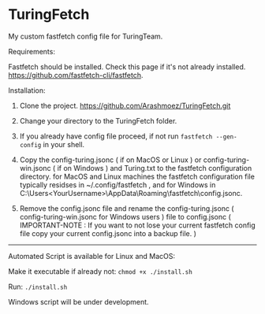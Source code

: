# TuringFetch
My custom fastfetch config file for TuringTeam.

Requirements:

Fastfetch should be installed.
Check this page if it's not already installed.
https://github.com/fastfetch-cli/fastfetch.

Installation:
1) Clone the project.
https://github.com/Arashmoez/TuringFetch.git

2) Change your directory to the TuringFetch folder.

3) If you already have config file proceed, if not run `fastfetch --gen-config` in your shell.

4) Copy the config-turing.jsonc ( if on MacOS or Linux ) or config-turing-win.jsonc ( if on Windows )  and Turing.txt to the fastfetch configuration directory.
for MacOS and Linux machines the fastfetch configuration file typically residses in ~/.config/fastfetch , and for Windows in C:\Users\<YourUsername>\AppData\Roaming\fastfetch\config.jsonc. 

5) Remove the config.jsonc file and rename the config-turing.jsonc ( config-turing-win.jsonc for Windows users ) file to config.jsonc ( IMPORTANT-NOTE : If you want to not lose your current fastfetch config file copy your current config.jsonc into a backup file. ) 

*************************************************
Automated Script is available for Linux and MacOS:

Make it executable if already not:
`chmod +x ./install.sh`

Run:
`./install.sh`

Windows script will be under development.
